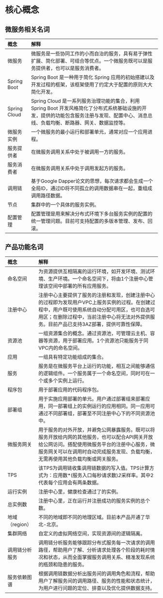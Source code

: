 # 核心概念


## 微服务相关名词


| 概念 | 解释 |
| :- | :- |
|  微服务 |  微服务是一些协同工作的小而自治的服务，具有易于弹性扩展、简化部署、可组合等优点。一个微服务既可以是服务提供者，也可以是服务消费者。 |
|  Spring Boot  |  Spring Boot 是一种用于简化 Spring 应用的初始搭建以及开发过程的框架，该框架使用了约定大于配置的原则大大简化开发。  |
|  Spring Cloud  | Spring Cloud 是一系列服务治理功能的集合，利用 Spring Boot 开发风格简化了分布式系统基础设施的开发，提供的功能包含服务注册与发现、配置中心、消息总线、负载均衡、断路器、网关、数据监控等。 |
|  微服务实例  |  一个微服务的最小运行和部署单元，通常对应一个应用进程。 |
|  服务提供者  |  在微服务调用关系中处于被调用一方的服务。 |
|  服务消费者   |  在微服务调用关系中处于调用发起方的服务。 |
|  调用链  | 基于Google Dapper论文的思想，每次请求都会生成一个全局ID，通过ID将不同孤立的调用数据串在一起，重组成调用路径数据。 |
| 节点   | 	集群中的一个具体的服务实例。  |
| 配置管理   |  配置管理是用来解决分布式环境下多台服务实例的配置的统一管理问题。目前可支持配置的多版本管理、发布、回滚。 |

	

## 产品功能名词

| 概念 | 解释 |
| :- | :- |
| 命名空间 | 为资源提供互相隔离的运行环境，如开发环境、测试环境、生产环境。一个命名空间下，将由1个注册中心管理该空间中部署的所有应用服务。 |
|  注册中心 | 注册中心主要提供了服务的注册和发现，创建注册中心的过程即为发现用户VPC上服务实例的过程。在创建过程中，用户既可使用系统自动分配可用区，也可自选可用区；在删除过程中，当前注册中心将无法对外提供服务。目前产品已支持3AZ部署，提供可靠性保障。 |
| 资源池 | 一组资源集合的概念。通过资源池，可管理云主机、容器等资源，用于部署应用。1个资源池只能服务于同VPC内的命名空间。 |
|  应用  | 一组具有特定功能组成的集合。  |             
|  服务  | 服务是在微服务平台上运行的功能，相互之间能够通信的逻辑组件。一个服务属于一个命名空间，同时可在一个或多个实例上运行。  |  
| 程序包 | 用于部署应用的代码程序包。 |
| 部署组 | 用于实施应用部署的单元。用户通过部署组来部署应用，同一部署组上的实例运行的应用相同。同一应用可通过不同部署组，部署至不同注册中心下的不同资源池中。 |
| 微服务网关 | 用于服务的对外开放，并避免公网暴露服务。既可以将服务开放给内网的其他服务，也可以配合API网关开放给公网访问。搭配使用微服务平台的注册中心服务，微服务网关可以在调用时自动完成服务发现、负载均衡，无需再使用其他负载均衡或网关服务。 |
| TPS | 该TPS为调用链收集调用链数据的写入值。TPS计算方式为：应用数*(服务入口每秒请求数)*2*采样率。其中2代表每个应用会有两条数据。 |
| 运行实例 |注册中心里，健康检查通过了的实例。  |
| 总实例数 | 注册中心里，正在运行并注册成功的服务实例的总个数。 |
|  地域（region）  | 不同的地域即不同的地理区域。目前本产品开通了华北-北京。 |
|  集群网络  | 自定义的虚拟网络空间，实现资源间的逻辑隔离。 |
|  调用链分析服务   |  调用链分析服务能够跟踪分布式服务每一次请求的调用路径，帮助用户了解、分析请求处理各个阶段的耗时情况和状态，从而全面掌握服务调用关系、精准发现系统的瓶颈和隐患的服务。 |
|  服务依赖图谱  | 根据调用链数据分析出服务间的调用角色和流程，帮助用户了解服务间的调用路径、服务的性能和状态统计，为用户进行问题的定位、排查以及优化提供数据支持。 |

